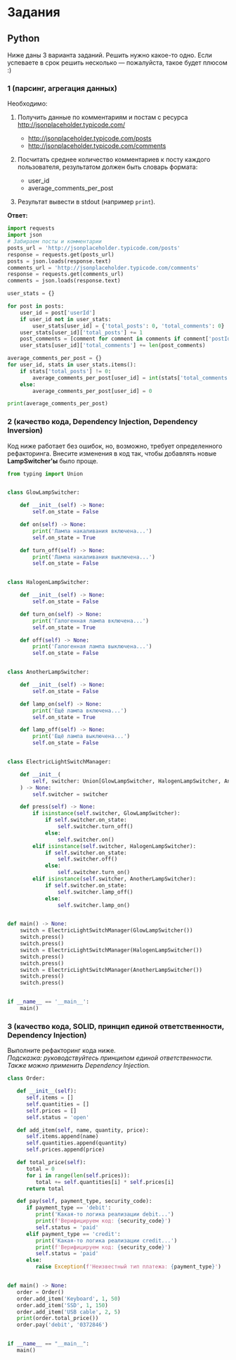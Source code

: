 # Задания

## Python

Ниже даны 3 варианта заданий. Решить нужно какое-то одно.
Если успеваете в срок решить несколько — пожалуйста, такое будет плюсом :)

### 1 (парсинг, агрегация данных)

Необходимо:
1. Получить данные по комментариям и постам с ресурса http://jsonplaceholder.typicode.com/
    * http://jsonplaceholder.typicode.com/posts
    * http://jsonplaceholder.typicode.com/comments

2. Посчитать среднее количество комментариев к посту каждого
   пользователя, результатом должен быть словарь формата:
    * user_id
    * average_comments_per_post
   
3. Результат вывести в stdout (например `print`).

**Ответ:**
```python
import requests
import json
# Забираем посты и комментарии
posts_url = 'http://jsonplaceholder.typicode.com/posts'
response = requests.get(posts_url)
posts = json.loads(response.text)
comments_url = 'http://jsonplaceholder.typicode.com/comments'
response = requests.get(comments_url)
comments = json.loads(response.text)

user_stats = {}

for post in posts:
    user_id = post['userId']
    if user_id not in user_stats:
        user_stats[user_id] = {'total_posts': 0, 'total_comments': 0}
    user_stats[user_id]['total_posts'] += 1
    post_comments = [comment for comment in comments if comment['postId'] == post['id']]
    user_stats[user_id]['total_comments'] += len(post_comments)

average_comments_per_post = {}
for user_id, stats in user_stats.items():
    if stats['total_posts'] != 0:
        average_comments_per_post[user_id] = int(stats['total_comments'] / stats['total_posts'])
    else:
        average_comments_per_post[user_id] = 0

print(average_comments_per_post)
```

### 2 (качество кода, Dependency Injection, Dependency Inversion)

Код ниже работает без ошибок, но, возможно, требует определенного рефакторинга.
Внесите изменения в код так, чтобы добавлять новые **LampSwitcher'ы** было проще.

```python
from typing import Union


class GlowLampSwitcher:

    def __init__(self) -> None:
        self.on_state = False

    def on(self) -> None:
        print('Лампа накаливания включена...')
        self.on_state = True

    def turn_off(self) -> None:
        print('Лампа накаливания выключена...')
        self.on_state = False


class HalogenLampSwitcher:

    def __init__(self) -> None:
        self.on_state = False

    def turn_on(self) -> None:
        print('Галогенная лампа включена...')
        self.on_state = True

    def off(self) -> None:
        print('Галогенная лампа выключена...')
        self.on_state = False


class AnotherLampSwitcher:

    def __init__(self) -> None:
        self.on_state = False

    def lamp_on(self) -> None:
        print('Ещё лампа включена...')
        self.on_state = True

    def lamp_off(self) -> None:
        print('Ещё лампа выключена...')
        self.on_state = False


class ElectricLightSwitchManager:

    def __init__(
        self, switcher: Union[GlowLampSwitcher, HalogenLampSwitcher, AnotherLampSwitcher],
    ) -> None:
        self.switcher = switcher

    def press(self) -> None:
        if isinstance(self.switcher, GlowLampSwitcher):
            if self.switcher.on_state:
                self.switcher.turn_off()
            else:
                self.switcher.on()
        elif isinstance(self.switcher, HalogenLampSwitcher):
            if self.switcher.on_state:
                self.switcher.off()
            else:
                self.switcher.turn_on()
        elif isinstance(self.switcher, AnotherLampSwitcher):
            if self.switcher.on_state:
                self.switcher.lamp_off()
            else:
                self.switcher.lamp_on()


def main() -> None:
    switch = ElectricLightSwitchManager(GlowLampSwitcher())
    switch.press()
    switch.press()
    switch = ElectricLightSwitchManager(HalogenLampSwitcher())
    switch.press()
    switch.press()
    switch = ElectricLightSwitchManager(AnotherLampSwitcher())
    switch.press()
    switch.press()


if __name__ == '__main__':
    main()

```

### 3 (качество кода, SOLID, принцип единой ответственности, Dependency Injection)

Выполните рефакторинг кода ниже.<br>
*Подсказка: руководствуйтесь принципом единой ответственности. Также можно применить Dependency Injection.*

```python
class Order:

   def __init__(self):
      self.items = []
      self.quantities = []
      self.prices = []
      self.status = 'open'

   def add_item(self, name, quantity, price):
      self.items.append(name)
      self.quantities.append(quantity)
      self.prices.append(price)

   def total_price(self):
      total = 0
      for i in range(len(self.prices)):
         total += self.quantities[i] * self.prices[i]
      return total

   def pay(self, payment_type, security_code):
      if payment_type == 'debit':
         print('Какая-то логика реализации debit...')
         print(f'Верифицируем код: {security_code}')
         self.status = 'paid'
      elif payment_type == 'credit':
         print('Какая-то логика реализации credit...')
         print(f'Верифицируем код: {security_code}')
         self.status = 'paid'
      else:
         raise Exception(f'Неизвестный тип платежа: {payment_type}')


def main() -> None:
   order = Order()
   order.add_item('Keyboard', 1, 50)
   order.add_item('SSD', 1, 150)
   order.add_item('USB cable', 2, 5)
   print(order.total_price())
   order.pay('debit', '0372846')


if __name__ == "__main__":
   main()
```
